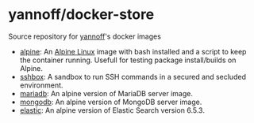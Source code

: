 # yannoff/docker-store

Source repository for [yannoff](https://hub.docker.com/u/yannoff/ "Yannoff's DockerHub")'s docker images

- [alpine](https://github.com/yannoff/docker-store/tree/alpine/master/alpine): An [Alpine Linux](https://alpinelinux.org/) image with bash installed and a script to keep the container running. Usefull for testing package install/builds on Alpine.
- [sshbox](https://github.com/yannoff/docker-store/tree/sshbox/master/sshbox): A sandbox to run SSH commands in a secured and secluded environment.
- [mariadb](https://github.com/yannoff/docker-store/tree/mariadb/master/mariadb): An alpine version of MariaDB server image.
- [mongodb](https://github.com/yannoff/docker-store/tree/mongodb/master/mongodb): An alpine version of MongoDB server image.
- [elastic](https://github.com/yannoff/docker-store/tree/elastic/master/elastic): An alpine version of Elastic Search version 6.5.3.
